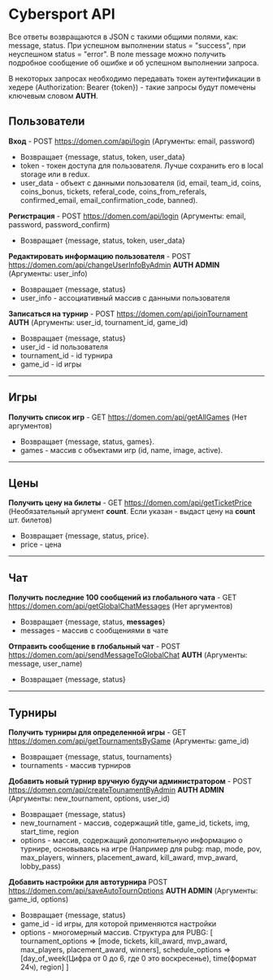 # Cybersport API

Все ответы возвращаются в JSON с такими общими полями, как: message, status. При успешном выполнении status = "success", при неуспешном status = "error". В поле message можно получить подробное сообщение об ошибке и об успешном выполнении запроса.

В некоторых запросах необходимо передавать токен аутентификации в хедере (Authorization: Bearer {token}) - такие запросы будут помечены ключевым словом **AUTH**.

## Пользователи

**Вход** - POST https://domen.com/api/login (Аргументы: email, password) 
- Возвращает {message, status, token, user_data}
- token - токен доступа для пользователя. Лучше сохранить его в local storage или в redux.
- user_data - объект с данными пользователя (id, email, team_id, coins, coins_bonus, tickets, referal_code, coins_from_referals, confirmed_email, email_confirmation_code, banned).

**Регистрация** - POST https://domen.com/api/login (Аргументы: email, password, password_confirm)
- Возвращает {message, status, token, user_data}

**Редактировать информацию пользователя** - POST https://domen.com/api/changeUserInfoByAdmin **AUTH ADMIN** (Аргументы: user_info)
- Возвращает {message, status}
- user_info - ассоциативный массив с данными пользователя

**Записаться на турнир** - POST https://domen.com/api/joinTournament **AUTH** (Аргументы: user_id, tournament_id, game_id)
- Возвращает {message, status}
- user_id - id пользователя
- tournament_id - id турнира
- game_id - id игры
____

## Игры
**Получить список игр** - GET https://domen.com/api/getAllGames (Нет аргументов)
- Возвращает {message, status, games}.
- games - массив с объектами игр (id, name, image, active).
____

## Цены
**Получить цену на билеты** - GET https://domen.com/api/getTicketPrice (Необязательный аргумент **count**. Если указан - выдаст цену на **count** шт. билетов)
- Возвращает {message, status, price}.
- price - цена
____

## Чат
**Получить последние 100 сообщений из глобального чата** - GET https://domen.com/api/getGlobalChatMessages (Нет аргументов)
- Возвращает {message, status, **messages**}
- messages - массив с сообщениями в чате

**Отправить сообщение в глобальный чат** - POST https://domen.com/api/sendMessageToGlobalChat **AUTH** (Аргументы: message, user_name)
- Возвращает {message, status}
____

## Турниры
**Получить турниры для определенной игры** - GET https://domen.com/api/getTournamentsByGame (Аргументы: game_id)
- Возвращает {message, status, tournaments}
- tournaments - массив турниров

**Добавить новый турнир вручную будучи администратором** - POST https://domen.com/api/createTounamentByAdmin **AUTH ADMIN** (Аргументы: new_tournament, options, user_id)
- Возвращает {message, status}
- new_tournament - массив, содержащий title, game_id, tickets, img, start_time, region
- options - массив, содержащий дополнительную информацию о турнире, основываясь на игре (Например для pubg: map, mode, pov, max_players, winners, placement_award, kill_award, mvp_award, lobby_pass)

**Добавить настройки для автотурнира** POST https://domen.com/api/saveAutoTournOptions **AUTH ADMIN** (Аргументы: game_id, options)
- Возвращает {message, status}
- game_id - id игры, для которой применяются настройки
- options - многомерный массив. 
    Структура для PUBG: 
    [
        tournament_options => [mode, tickets, kill_award, mvp_award, max_players, placement_award, winners], 
        schedule_options => [day_of_week(Цифра от 0 до 6, где 0 это воскресенье), time(формат 24ч), region] 
    ]
